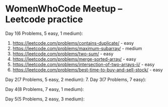 # WomenWhoCode Meetup – Leetcode practice

Day 1(6 Problems, 5 easy, 1 medium):
1.	https://leetcode.com/problems/contains-duplicate/ - easy
2.	https://leetcode.com/problems/maximum-subarray/ - medium
3.	https://leetcode.com/problems/two-sum/ - easy
4.	https://leetcode.com/problems/merge-sorted-array/ - easy
5.	https://leetcode.com/problems/intersection-of-two-arrays-ii/ - easy
6.	https://leetcode.com/problems/best-time-to-buy-and-sell-stock/ - easy

Day 2(7 Problems, 5 easy, 2 medium):
7.
Day 3(7 Problems, 7 easy):

Day 4(8 Problems, 7 easy, 1 medium):

Day 5(5 Problems, 2 easy, 3 medium): 
